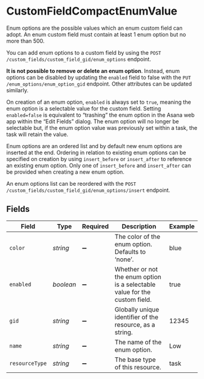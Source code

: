# CustomFieldCompactEnumValue

Enum options are the possible values which an enum custom field can adopt. An enum custom field must contain at least 1 enum option but no more than 500.

You can add enum options to a custom field by using the `POST /custom_fields/custom_field_gid/enum_options` endpoint.

**It is not possible to remove or delete an enum option**. Instead, enum options can be disabled by updating the `enabled` field to false with the `PUT /enum_options/enum_option_gid` endpoint. Other attributes can be updated similarly.

On creation of an enum option, `enabled` is always set to `true`, meaning the enum option is a selectable value for the custom field. Setting `enabled=false` is equivalent to “trashing” the enum option in the Asana web app within the “Edit Fields” dialog. The enum option will no longer be selectable but, if the enum option value was previously set within a task, the task will retain the value.

Enum options are an ordered list and by default new enum options are inserted at the end. Ordering in relation to existing enum options can be specified on creation by using `insert_before` or `insert_after` to reference an existing enum option. Only one of `insert_before` and `insert_after` can be provided when creating a new enum option.

An enum options list can be reordered with the `POST /custom_fields/custom_field_gid/enum_options/insert` endpoint.


## Fields

| Field                                                                      | Type                                                                       | Required                                                                   | Description                                                                | Example                                                                    |
| -------------------------------------------------------------------------- | -------------------------------------------------------------------------- | -------------------------------------------------------------------------- | -------------------------------------------------------------------------- | -------------------------------------------------------------------------- |
| `color`                                                                    | *string*                                                                   | :heavy_minus_sign:                                                         | The color of the enum option. Defaults to ‘none’.                          | blue                                                                       |
| `enabled`                                                                  | *boolean*                                                                  | :heavy_minus_sign:                                                         | Whether or not the enum option is a selectable value for the custom field. | true                                                                       |
| `gid`                                                                      | *string*                                                                   | :heavy_minus_sign:                                                         | Globally unique identifier of the resource, as a string.                   | 12345                                                                      |
| `name`                                                                     | *string*                                                                   | :heavy_minus_sign:                                                         | The name of the enum option.                                               | Low                                                                        |
| `resourceType`                                                             | *string*                                                                   | :heavy_minus_sign:                                                         | The base type of this resource.                                            | task                                                                       |